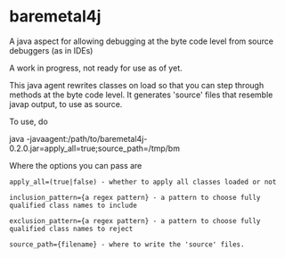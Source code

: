 # baremetal4j
A java aspect for allowing debugging at the byte code level from source debuggers (as in IDEs)

A work in progress, not ready for use as of yet.

This java agent rewrites classes on load so that you can step through methods at the byte code level. It generates 'source' files 
that resemble javap output, to use as source.

To use, do

java -javaagent:/path/to/baremetal4j-0.2.0.jar=apply_all=true;source_path=/tmp/bm

Where the options you can pass are

    apply_all=(true|false) - whether to apply all classes loaded or not
    
    inclusion_pattern={a regex pattern} - a pattern to choose fully qualified class names to include
    
    exclusion_pattern={a regex pattern} - a pattern to choose fully qualified class names to reject
    
    source_path={filename} - where to write the 'source' files.
